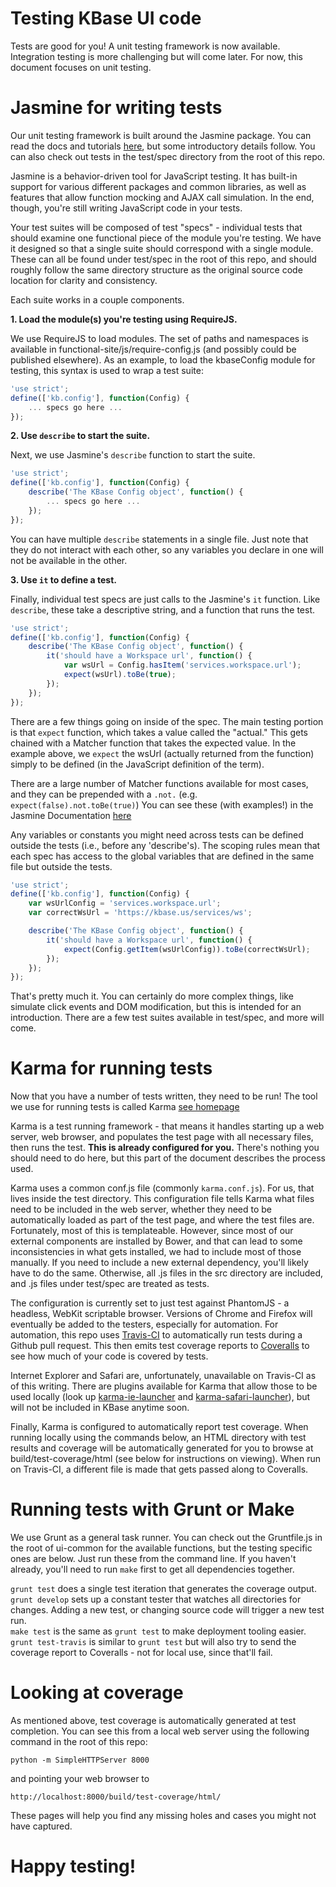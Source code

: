 # Testing KBase UI code

Tests are good for you! A unit testing framework is now available. Integration testing is more challenging but will come later. For now, this document focuses on unit testing.

# Jasmine for writing tests

Our unit testing framework is built around the Jasmine package. You can read the docs and tutorials [here](http://jasmine.github.io/2.3/introduction.html), but some introductory details follow. You can also check out tests in the test/spec directory from the root of this repo.

Jasmine is a behavior-driven tool for JavaScript testing. It has built-in support for various different packages and common libraries, as well as features that allow function mocking and AJAX call simulation. In the end, though, you're still writing JavaScript code in your tests.

Your test suites will be composed of test "specs" - individual tests that should examine one functional piece of the module you're testing. We have it designed so that a single suite should correspond with a single module. These can all be found under test/spec in the root of this repo, and should roughly follow the same directory structure as the original source code location for clarity and consistency.

Each suite works in a couple components.  

**1. Load the module(s) you're testing using RequireJS.**

We use RequireJS to load modules. The set of paths and namespaces is available in functional-site/js/require-config.js (and possibly could be published elsewhere). As an example, to load the kbaseConfig module for testing, this syntax is used to wrap a test suite:

<!-- note that this is the github code markdown extension -->
```JavaScript
'use strict';
define(['kb.config'], function(Config) {
    ... specs go here ...
});
```

**2. Use ```describe``` to start the suite.**

Next, we use Jasmine's ```describe``` function to start the suite.

```JavaScript
'use strict';
define(['kb.config'], function(Config) {
    describe('The KBase Config object', function() {
        ... specs go here ...
    });
});
```

You can have multiple ```describe``` statements in a single file. Just note that they do not interact with each other, so any variables you declare in one will not be available in the other.

**3. Use ```it``` to define a test.**

Finally, individual test specs are just calls to the Jasmine's ```it``` function. Like ```describe```, these take a descriptive string, and a function that runs the test.

```JavaScript
'use strict';
define(['kb.config'], function(Config) {
    describe('The KBase Config object', function() {
        it('should have a Workspace url', function() {
            var wsUrl = Config.hasItem('services.workspace.url');
            expect(wsUrl).toBe(true);
        });
    });
});
```


There are a few things going on inside of the spec. The main testing portion is that ```expect``` function, which takes a value called the "actual." This gets chained with a Matcher function that takes the expected value. In the example above, we ```expect``` the wsUrl (actually returned from the function) simply to be defined (in the JavaScript definition of the term).

There are a large number of Matcher functions available for most cases, and they can be prepended with a ```.not.``` (e.g. ```expect(false).not.toBe(true)```) You can see these (with examples!) in the Jasmine Documentation [here](http://jasmine.github.io/2.3/introduction.html#section-Included_Matchers)

Any variables or constants you might need across tests can be defined outside the tests (i.e., before any 'describe's). The scoping rules mean that each spec has access to the global variables that are defined in the same file but outside the tests.

```JavaScript
'use strict';
define(['kb.config'], function(Config) {
    var wsUrlConfig = 'services.workspace.url';
    var correctWsUrl = 'https://kbase.us/services/ws';

    describe('The KBase Config object', function() {
        it('should have a Workspace url', function() {
            expect(Config.getItem(wsUrlConfig)).toBe(correctWsUrl);
        });
    });
});
```


That's pretty much it. You can certainly do more complex things, like simulate click events and DOM modification, but this is intended for an introduction. There are a few test suites available in test/spec, and more will come.

# Karma for running tests

Now that you have a number of tests written, they need to be run! The tool we use for running tests is called Karma [see homepage](http://karma-runner.github.io/0.13/index.html)

Karma is a test running framework - that means it handles starting up a web server, web browser, and populates the test page with all necessary files, then runs the test. **This is already configured for you.** There's nothing you should need to do here, but this part of the document describes the process used.

Karma uses a common conf.js file (commonly `karma.conf.js`). For us, that lives inside the test directory. This configuration file tells Karma what files need to be included in the web server, whether they need to be automatically loaded as part of the test page, and where the test files are. Fortunately, most of this is templateable. However, since most of our external components are installed by Bower, and that can lead to some inconsistencies in what gets installed, we had to include most of those manually. If you need to include a new external dependency, you'll likely have to do the same. Otherwise, all .js files in the src directory are included, and .js files under test/spec are treated as tests.

The configuration is currently set to just test against PhantomJS - a headless, WebKit scriptable browser. Versions of Chrome and Firefox will eventually be added to the testers, especially for automation. For automation, this repo uses [Travis-CI](https://travis-ci.org/kbase/ui-common) to automatically run tests during a Github pull request. This then emits test coverage reports to [Coveralls](https://coveralls.io/github/kbase/ui-common) to see how much of your code is covered by tests.

Internet Explorer and Safari are, unfortunately, unavailable on Travis-CI as of this writing. There are plugins available for Karma that allow those to be used locally (look up [karma-ie-launcher](https://www.npmjs.com/package/karma-ie-launcher) and [karma-safari-launcher](https://www.npmjs.com/package/karma-safari-launcher)), but will not be included in KBase anytime soon.

Finally, Karma is configured to automatically report test coverage. When running locally using the commands below, an HTML directory with test results and coverage will be automatically generated for you to browse at build/test-coverage/html (see below for instructions on viewing). When run on Travis-CI, a different file is made that gets passed along to Coveralls.

# Running tests with Grunt or Make

We use Grunt as a general task runner. You can check out the Gruntfile.js in the root of ui-common for the available functions, but the testing specific ones are below. Just run these from the command line. If you haven't already, you'll need to run `make` first to get all dependencies together.

`grunt test` does a single test iteration that generates the coverage output.  
`grunt develop` sets up a constant tester that watches all directories for changes. Adding a new test, or changing source code will trigger a new test run.  
`make test` is the same as `grunt test` to make deployment tooling easier.  
`grunt test-travis` is similar to `grunt test` but will also try to send the coverage report to Coveralls - not for local use, since that'll fail.  

# Looking at coverage

As mentioned above, test coverage is automatically generated at test completion. You can see this from a local web server using the following command in the root of this repo:  

    python -m SimpleHTTPServer 8000

and pointing your web browser to  

    http://localhost:8000/build/test-coverage/html/

These pages will help you find any missing holes and cases you might not have captured.

# Happy testing!


